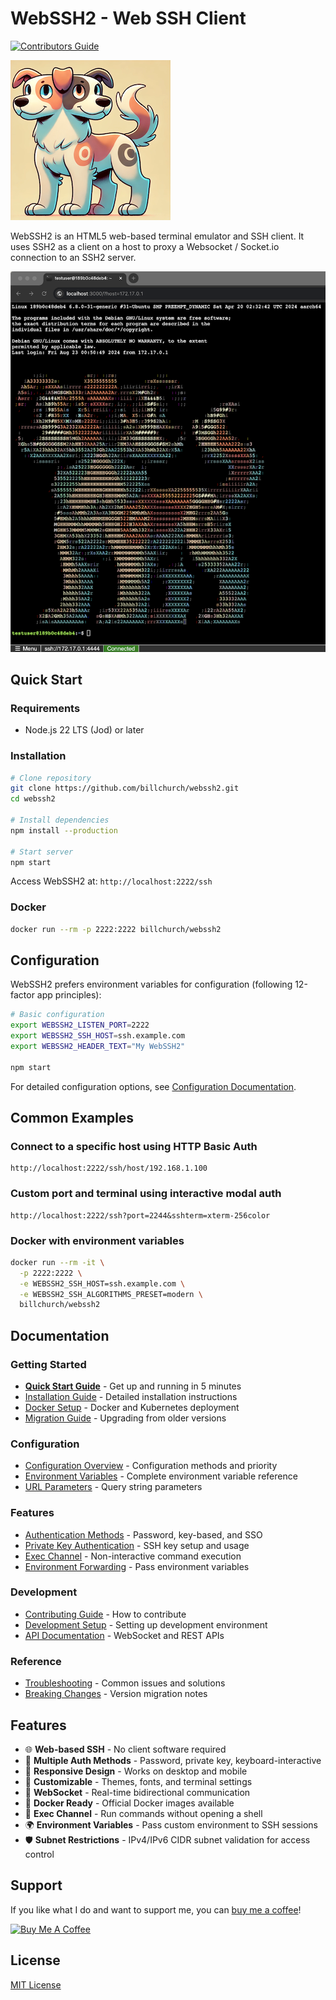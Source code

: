 # WebSSH2 - Web SSH Client

[![Contributors Guide](https://img.shields.io/badge/Contributors-Guide-blue?logo=github)](./DOCS/development/CONTRIBUTING.md)

![Orthrus Mascot](DOCS/images/orthrus2.png)

WebSSH2 is an HTML5 web-based terminal emulator and SSH client. It uses SSH2 as a client on a host to proxy a Websocket / Socket.io connection to an SSH2 server.

![WebSSH2 Screenshot](DOCS/images/Screenshot_sm.png)

## Quick Start

### Requirements

- Node.js 22 LTS (Jod) or later

### Installation

```bash
# Clone repository
git clone https://github.com/billchurch/webssh2.git
cd webssh2

# Install dependencies
npm install --production

# Start server
npm start
```

Access WebSSH2 at: `http://localhost:2222/ssh`

### Docker

```bash
docker run --rm -p 2222:2222 billchurch/webssh2
```

## Configuration

WebSSH2 prefers environment variables for configuration (following 12-factor app principles):

```bash
# Basic configuration
export WEBSSH2_LISTEN_PORT=2222
export WEBSSH2_SSH_HOST=ssh.example.com
export WEBSSH2_HEADER_TEXT="My WebSSH2"

npm start
```

For detailed configuration options, see [Configuration Documentation](./DOCS/configuration/).

## Common Examples

### Connect to a specific host using HTTP Basic Auth

```
http://localhost:2222/ssh/host/192.168.1.100
```

### Custom port and terminal using interactive modal auth

```
http://localhost:2222/ssh?port=2244&sshterm=xterm-256color
```

### Docker with environment variables

```bash
docker run --rm -it \
  -p 2222:2222 \
  -e WEBSSH2_SSH_HOST=ssh.example.com \
  -e WEBSSH2_SSH_ALGORITHMS_PRESET=modern \
  billchurch/webssh2
```

## Documentation

### Getting Started
- [**Quick Start Guide**](./DOCS/getting-started/QUICK-START.md) - Get up and running in 5 minutes
- [Installation Guide](./DOCS/getting-started/INSTALLATION.md) - Detailed installation instructions
- [Docker Setup](./DOCS/getting-started/DOCKER.md) - Docker and Kubernetes deployment
- [Migration Guide](./DOCS/getting-started/MIGRATION.md) - Upgrading from older versions

### Configuration
- [Configuration Overview](./DOCS/configuration/OVERVIEW.md) - Configuration methods and priority
- [Environment Variables](./DOCS/configuration/ENVIRONMENT-VARIABLES.md) - Complete environment variable reference
- [URL Parameters](./DOCS/configuration/URL-PARAMETERS.md) - Query string parameters

### Features
- [Authentication Methods](./DOCS/features/AUTHENTICATION.md) - Password, key-based, and SSO
- [Private Key Authentication](./DOCS/features/PRIVATE-KEYS.md) - SSH key setup and usage
- [Exec Channel](./DOCS/features/EXEC-CHANNEL.md) - Non-interactive command execution
- [Environment Forwarding](./DOCS/features/ENVIRONMENT-FORWARDING.md) - Pass environment variables

### Development
- [Contributing Guide](./DOCS/development/CONTRIBUTING.md) - How to contribute
- [Development Setup](./DOCS/development/SETUP.md) - Setting up development environment
- [API Documentation](./DOCS/api/) - WebSocket and REST APIs

### Reference
- [Troubleshooting](./DOCS/reference/TROUBLESHOOTING.md) - Common issues and solutions
- [Breaking Changes](./DOCS/reference/BREAKING-CHANGES.md) - Version migration notes

## Features

- 🌐 **Web-based SSH** - No client software required
- 🔐 **Multiple Auth Methods** - Password, private key, keyboard-interactive
- 📱 **Responsive Design** - Works on desktop and mobile
- 🎨 **Customizable** - Themes, fonts, and terminal settings
- 🔌 **WebSocket** - Real-time bidirectional communication
- 🐳 **Docker Ready** - Official Docker images available
- 🔧 **Exec Channel** - Run commands without opening a shell
- 🌍 **Environment Variables** - Pass custom environment to SSH sessions
- 🛡️ **Subnet Restrictions** - IPv4/IPv6 CIDR subnet validation for access control

## Support

If you like what I do and want to support me, you can [buy me a coffee](https://www.buymeacoffee.com/billchurch)!

[![Buy Me A Coffee](https://www.buymeacoffee.com/assets/img/custom_images/orange_img.png)](https://www.buymeacoffee.com/billchurch)

## License

[MIT License](LICENSE)